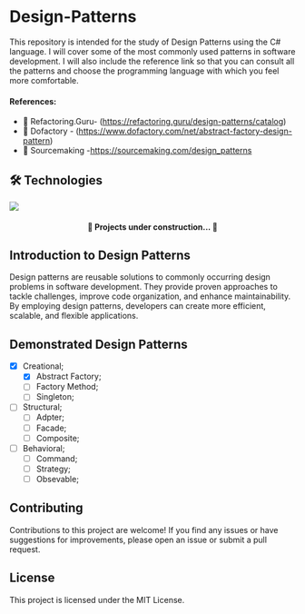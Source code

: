 # Design-Patterns

This repository is intended for the study of Design Patterns using the C# language. I will cover some of the most commonly used patterns in software development. I will also include the reference link so that you can consult all the patterns and choose the programming language with which you feel more comfortable.

#### References:
 * :bookmark_tabs: Refactoring.Guru-  (https://refactoring.guru/design-patterns/catalog) 
 * :bookmark_tabs: Dofactory -  (https://www.dofactory.com/net/abstract-factory-design-pattern)
 * :bookmark_tabs: Sourcemaking -https://sourcemaking.com/design_patterns

## 🛠 Technologies
<p align="left">
  <a href="">
    <img src="https://skillicons.dev/icons?i=cs,dotnet" />
  </a>
</p>

<h4 align="center"> 
	🚧  Projects under construction...  🚧
</h4>

## Introduction to Design Patterns

Design patterns are reusable solutions to commonly occurring design problems in software development. They provide proven approaches to tackle challenges, improve code organization, and enhance maintainability. By employing design patterns, developers can create more efficient, scalable, and flexible applications.



## Demonstrated Design Patterns

-   [x] Creational;
     - [x] Abstract Factory;
     - [ ] Factory Method;
     - [ ] Singleton;

-   [ ] Structural;
     - [ ] Adpter;
     - [ ] Facade;
     - [ ] Composite;

-   [ ] Behavioral;
     - [ ] Command;
     - [ ] Strategy;
     - [ ] Obsevable; 

Contributing
------------

Contributions to this project are welcome! If you find any issues or have suggestions for improvements, please open an issue or submit a pull request.

License
-------

This project is licensed under the MIT License.
